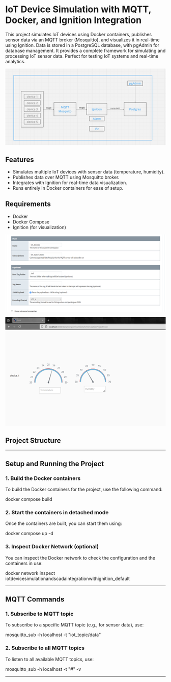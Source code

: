 # IoT Device Simulation with MQTT, Docker, and Ignition Integration

This project simulates IoT devices using Docker containers, publishes sensor data via an MQTT broker (Mosquitto), and visualizes it in real-time using Ignition. Data is stored in a PostgreSQL database, with pgAdmin for database management. It provides a complete framework for simulating and processing IoT sensor data. Perfect for testing IoT systems and real-time analytics.

![Image Description](./images/architecture.png)

## Features
- Simulates multiple IoT devices with sensor data (temperature, humidity).
- Publishes data over MQTT using Mosquitto broker.
- Integrates with Ignition for real-time data visualization.
- Runs entirely in Docker containers for ease of setup.

## Requirements
- Docker
- Docker Compose
- Ignition (for visualization)

![Image Description](./images/ignition_namespace.png)

![alt text](./images/Dashboard_perspective.png)

## Project Structure

---

## Setup and Running the Project

### 1. Build the Docker containers
To build the Docker containers for the project, use the following command:

docker compose build

### 2. Start the containers in detached mode
Once the containers are built, you can start them using:

docker compose up -d

### 3. Inspect Docker Network (optional)
You can inspect the Docker network to check the configuration and the containers in use:

docker network inspect iotdevicesimulationandscadaintegrationwithignition_default

---

## MQTT Commands

### 1. Subscribe to MQTT topic
To subscribe to a specific MQTT topic (e.g., for sensor data), use:

mosquitto_sub -h localhost -t "iot_topic/data"

### 2. Subscribe to all MQTT topics
To listen to all available MQTT topics, use:

mosquitto_sub -h localhost -t "#" -v

---


